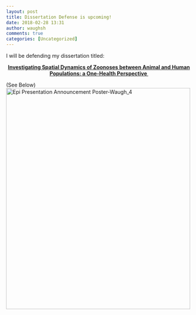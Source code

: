 ```yaml
---
layout: post
title: Dissertation Defense is upcoming!
date: 2018-02-28 13:31
author: waughsh
comments: true
categories: [Uncategorized]
---
```

<link rel="stylesheet" href="https://unpkg.com/leaflet/dist/leaflet.css" />
<script src="https://unpkg.com/leaflet/dist/leaflet.js"></script>

I will be defending my dissertation titled:
<p style="text-align:center;"><span style="text-decoration:underline;"><strong>Investigating Spatial Dynamics of Zoonoses between Animal and Human Populations: a </strong></span><span style="text-decoration:underline;"><strong>One-Health Perspective </strong></span></p>
(See Below)

<img class="alignnone size-full wp-image-198" src="https://waughsh.files.wordpress.com/2018/02/epi-presentation-announcement-poster-waugh_4.png" alt="Epi Presentation Announcement Poster-Waugh_4" width="500" height="600" />


<div id="map" style="height: 400px;"></div>

<script>
  const map = L.map('map'); 

  L.tileLayer('https://{s}.tile.openstreetmap.org/{z}/{x}/{y}.png', {
    attribution: '&copy; <a href="https://www.openstreetmap.org/copyright">OpenStreetMap</a> contributors'
  }).addTo(map);

  fetch('https://www.waughr.us/images/40under40.geojson')
    .then(response => response.json())
    .then(data => {
      const geojsonLayer = L.geoJSON(data, {
        onEachFeature: function(feature, layer) {
          if (feature.properties && feature.properties.Name) {
            layer.bindPopup("<b>" + feature.properties.Name + "</b><br>" + feature.properties.Time);
          }

          let zoomedIn = false; 

          layer.on('click', function(e) {
            if (zoomedIn) {
              map.fitBounds(geojsonLayer.getBounds()); 
            } else {
              map.setView(e.latlng, 10); 
            }
            zoomedIn = !zoomedIn; 
          });
        }
      }).addTo(map);

      map.fitBounds(geojsonLayer.getBounds()); 

      // Add an image to the top right corner
      L.Control.Watermark = L.Control.extend({
        onAdd: function(map) {
          var img = L.DomUtil.create('img');
          img.src = 'http://waughr.us/images/image4512.png'; // Replace with your image path
          img.style.width = '100px'; // Adjust size as needed
          return img;
        },
        onRemove: function(map) {}
      });

      L.control.watermark = function(opts) {
        return new L.Control.Watermark(opts);
      }

      L.control.watermark({ position: 'topright' }).addTo(map);
    })
    .catch(error => {
      console.error('Error fetching data:', error);
    });
</script>
